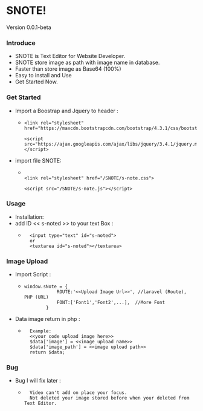 # SNOTE!
  Version 0.0.1-beta
### Introduce
  - SNOTE is Text Editor for Website Developer.
  - SNOTE store image as path with image name in database.
  - Faster than store image as Base64 (100%)
  - Easy to install and Use
  - Get Started Now.
### Get Started
  - Import a Boostrap and Jquery to header :
    - ```
      <link rel="stylesheet" href="https://maxcdn.bootstrapcdn.com/bootstrap/4.3.1/css/bootstrap.min.css">

      <script src="https://ajax.googleapis.com/ajax/libs/jquery/3.4.1/jquery.min.js"></script>
- import file SNOTE:
    - ```
    
      <link rel="stylesheet" href="/SNOTE/s-note.css">
    
      <script src="/SNOTE/s-note.js"></script>

### Usage
   - Installation:
   - add ID << s-noted >> to your text Box :
     - ``` 
         <input type="text" id="s-noted">
         or
         <textarea id="s-noted"></textarea>
### Image Upload   
- Import  Script :
  - ```
    window.sNote = {
                ROUTE:'<<Upload Image Url>>', //laravel (Route), PHP (URL)
                FONT:['Font1','Font2',...],  //More Font
            }
- Data image return in php :
    - ```
        Example:
        <<your code upload image here>>
        $data['image'] = <<image upload name>>
        $data['image_path'] = <<image upload path>>
        return $data;

### Bug   
- Bug I will fix later :
    - ```
        Video can't add on place your focus.
        Not deleted your image stored before when your deleted from Text Editor.
